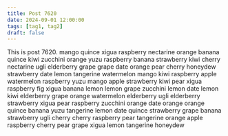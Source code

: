```yaml
---
title: Post 7620
date: 2024-09-01 12:00:00
tags: [tag1, tag2]
draft: false
---
```

This is post 7620.
mango
quince
xigua
raspberry
nectarine
orange
banana
quince
kiwi
zucchini
orange
yuzu
raspberry
banana
strawberry
kiwi
cherry
nectarine
ugli
elderberry
grape
grape
date
orange
pear
cherry
honeydew
strawberry
date
lemon
tangerine
watermelon
mango
kiwi
raspberry
apple
watermelon
raspberry
yuzu
mango
apple
strawberry
kiwi
pear
xigua
raspberry
fig
xigua
banana
lemon
lemon
grape
zucchini
lemon
date
lemon
kiwi
elderberry
grape
orange
watermelon
elderberry
ugli
elderberry
strawberry
xigua
pear
raspberry
zucchini
orange
date
orange
orange
quince
banana
yuzu
tangerine
lemon
date
quince
strawberry
grape
banana
strawberry
ugli
cherry
cherry
raspberry
pear
tangerine
orange
apple
raspberry
cherry
pear
grape
xigua
lemon
tangerine
honeydew
